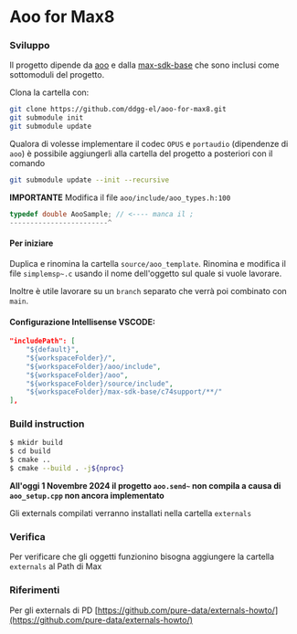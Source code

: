 Aoo for Max8
===========

### Sviluppo

Il progetto dipende da [aoo](https://aoo.iem.sh/) e dalla [max-sdk-base](https://github.com/Cycling74/max-sdk-base) che sono inclusi come sottomoduli del progetto. 

Clona la cartella con:
```bash
git clone https://github.com/ddgg-el/aoo-for-max8.git
git submodule init
git submodule update
```

Qualora di volesse implementare il codec `OPUS` e `portaudio` (dipendenze di `aoo`) è possibile aggiungerli alla cartella del progetto a posteriori con il comando
```bash
git submodule update --init --recursive
```

**IMPORTANTE**
Modifica il file `aoo/include/aoo_types.h:100`
```c++
typedef double AooSample; // <---- manca il ;
------------------------^
```

#### Per iniziare
Duplica e rinomina la cartella `source/aoo_template`. Rinomina e modifica il file `simplemsp~.c` usando il nome dell'oggetto sul quale si vuole lavorare. 

Inoltre è utile lavorare su un `branch` separato che verrà poi combinato con `main`.

#### Configurazione Intellisense VSCODE:
```json
"includePath": [
	"${default}",
	"${workspaceFolder}/",
	"${workspaceFolder}/aoo/include",
	"${workspaceFolder}/aoo",
	"${workspaceFolder}/source/include",
	"${workspaceFolder}/max-sdk-base/c74support/**/"
],
```

### Build instruction
```bash
$ mkidr build
$ cd build
$ cmake ..
$ cmake --build . -j${nproc}
```
**All'oggi 1 Novembre 2024 il progetto `aoo.send~` non compila a causa di `aoo_setup.cpp` non ancora implementato**

Gli externals compilati verranno installati nella cartella `externals`

### Verifica
Per verificare che gli oggetti funzionino bisogna aggiungere la cartella `externals` al Path di Max

### Riferimenti

Per gli externals di PD
[https://github.com/pure-data/externals-howto/](https://github.com/pure-data/externals-howto/)
